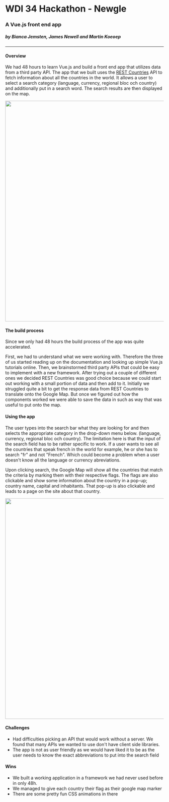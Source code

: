# WDI 34 Hackathon - Newgle

### A Vue.js front end app
##### by Bianca Jemsten, James Newell and Martin Koeoep

---
#### Overview

We had 48 hours to learn Vue.js and build a front end app that utilizes data from a third party API. The app that we built uses the [REST Countries](https://restcountries.eu/) API to fetch information about all the countries in the world. It allows a user to select a search category (language, currency, regional bloc och country) and additionally put in a search word. The search results are then displayed on the map.



<p align="center"><img src="https://i.imgur.com/JMzoc5q.png" width="700"></p>

#### The build process
Since we only had 48 hours the build process of the app was quite accelerated.

First, we had to understand what we were working with. Therefore the three of us started reading up on the documentation and looking up simple Vue.js tutorials online. Then, we brainstormed third party APIs that could be easy to implement with a new framework. After trying out a couple of different ones we decided REST Countries was good choice because we could start out working with a small portion of data and then add to it. Initially we struggled quite a bit to get the response data from REST Countries to translate onto the Google Map. But once we figured out how the components worked we were able to save the data in such as way that was useful to put onto the map.

#### Using the app
The user types into the search bar what they are looking for and then selects the appropriate category in the drop-down menu below. (language, currency, regional bloc och country). The limitation here is that the input of the search field has to be rather specific to work. If a user wants to see all the countries that speak french in the world for example, he or she has to search "fr" and not "French". Which could become a problem when a user doesn't know all the language or currency abreviations.

Upon clicking search, the Google Map will show all the countries that match the criteria by marking them with their respective flags. The flags are also clickable and show some information about the country in a pop-up; country name, capital and inhabitants. That pop-up is also clickable and leads to a page on the site about that country.

<p align="center"><img src="https://i.imgur.com/0Ay8I13.gif" width="700"></p>

#### Challenges

- Had difficulties picking an API that would work without a server. We found that many APIs we wanted to use don't have client side libraries.
- The app is not as user friendly as we would have liked it to be as the user needs to know the exact abbreviations to put into the search field

#### Wins
- We built a working application in a framework we had never used before in only 48h.
- We managed to give each country their flag as their google map marker 
- There are some pretty fun CSS animations in there
